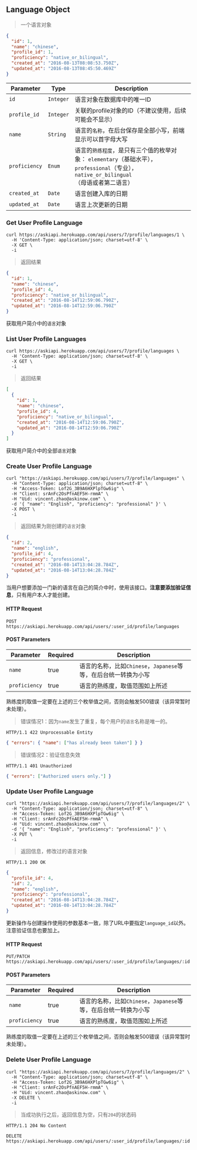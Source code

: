 ## Language Object

> 一个语言对象

```json
{
  "id": 1,
  "name": "chinese",
  "profile_id": 1,
  "proficiency": "native_or_bilingual",
  "created_at": "2016-08-13T08:08:53.750Z",
  "updated_at": "2016-08-13T08:45:50.469Z"
}
```

Parameter        | Type      | Description
---------------- | --------- | -----------
`id`             | `Integer` | 语言对象在数据库中的唯一ID
`profile_id`     | `Integer` | 关联的profile对象的ID（不建议使用，后续可能会不显示）
`name`           | `String`  | 语言的`名称`，在后台保存是全部小写，前端显示可以首字母大写
`proficiency`    | `Enum`    | 语言的`熟练程度`，是只有三个值的枚举对象： `elementary`（基础水平），`professional`（专业），`native_or_bilingual`（母语或者第二语言）
`created_at`     | `Date`    | 语言创建入库的日期
`updated_at`     | `Date`    | 语言上次更新的日期

### Get User Profile Language

```shell
curl https://askiapi.herokuapp.com/api/users/7/profile/languages/1 \
  -H 'Content-Type: application/json; charset=utf-8' \
  -X GET \
  -i
```

> 返回结果

```json
{
  "id": 1,
  "name": "chinese",
  "profile_id": 4,
  "proficiency": "native_or_bilingual",
  "created_at": "2016-08-14T12:59:06.790Z",
  "updated_at": "2016-08-14T12:59:06.790Z"
}
```

获取用户简介中的`语言`对象

### List User Profile Languages

```shell
curl https://askiapi.herokuapp.com/api/users/7/profile/languages \
  -H 'Content-Type: application/json; charset=utf-8' \
  -X GET \
  -i
```
> 返回结果

```json
[
  {
    "id": 1,
    "name": "chinese",
    "profile_id": 4,
    "proficiency": "native_or_bilingual",
    "created_at": "2016-08-14T12:59:06.790Z",
    "updated_at": "2016-08-14T12:59:06.790Z"
  }
]
```

获取用户简介中的全部`语言`对象


### Create User Profile Language

```shell
curl "https://askiapi.herokuapp.com/api/users/7/profile/languages" \
  -H "Content-Type: application/json; charset=utf-8" \
  -H "Access-Token: Lof2G_3B9A6HXPlpTGw6ig" \
  -H "Client: srAnFc2OsPfnAEF5H-rmmA" \
  -H "Uid: vincent.zhao@askinow.com" \
  -d '{ "name": "English", "proficiency": "professional" }' \
  -X POST \
  -i
```

> 返回结果为刚创建的`语言`对象

```json
{
  "id": 2,
  "name": "english",
  "profile_id": 4,
  "proficiency": "professional",
  "created_at": "2016-08-14T13:04:28.784Z",
  "updated_at": "2016-08-14T13:04:28.784Z"
}
```

当用户想要添加一门新的语言在自己的简介中时，使用该接口。**注意要添加验证信息**，只有用户本人才能创建。

#### HTTP Request

`POST https://askiapi.herokuapp.com/api/users/:user_id/profile/languages`

#### POST Parameters

Parameter             | Required | Description
--------------------- | -------  | -----------
`name`                | true     | 语言的名称，比如`Chinese`，`Japanese`等等，在后台统一转换为小写
`proficiency`         | true     | 语言的熟练度，取值范围如上所述

<aside class="warning">
熟练度的取值一定要在上述的三个枚举值之间，否则会触发500错误（该异常暂时未处理）。
</aside>

> 错误情况1：因为`name`发生了重复，每个用户的`语言`名称是唯一的。

```plaintext
HTTP/1.1 422 Unprocessable Entity
```

```json
{ "errors": { "name": ["has already been taken"] } }
```

> 错误情况2：验证信息失效

```plaintext
HTTP/1.1 401 Unauthorized
```

```json
{ "errors": ["Authorized users only."] }
```

### Update User Profile Language

```shell
curl "https://askiapi.herokuapp.com/api/users/7/profile/languages/2" \
  -H "Content-Type: application/json; charset=utf-8" \
  -H "Access-Token: Lof2G_3B9A6HXPlpTGw6ig" \
  -H "Client: srAnFc2OsPfnAEF5H-rmmA" \
  -H "Uid: vincent.zhao@askinow.com" \
  -d '{ "name": "English", "proficiency": "professional" }' \
  -X PUT \
  -i
```

> 返回信息，修改过的语言对象

```plaintext
HTTP/1.1 200 OK
```

```json
{ 
  "profile_id": 4,
  "id": 2,
  "name": "english",
  "proficiency": "professional",
  "created_at": "2016-08-14T13:04:28.784Z",
  "updated_at": "2016-08-14T13:04:28.784Z"
}
```

更新操作与创建操作使用的参数基本一致，除了URL中要指定`language_id`以外。注意验证信息也要加上。

#### HTTP Request

`PUT/PATCH https://askiapi.herokuapp.com/api/users/:user_id/profile/languages/:id`

#### POST Parameters

Parameter             | Required | Description
--------------------- | -------  | -----------
`name`                | true     | 语言的名称，比如`Chinese`，`Japanese`等等，在后台统一转换为小写
`proficiency`         | true     | 语言的熟练度，取值范围如上所述

<aside class="warning">
熟练度的取值一定要在上述的三个枚举值之间，否则会触发500错误（该异常暂时未处理）。
</aside>

### Delete User Profile Language

```shell
curl "https://askiapi.herokuapp.com/api/users/7/profile/languages/2" \
  -H "Content-Type: application/json; charset=utf-8" \
  -H "Access-Token: Lof2G_3B9A6HXPlpTGw6ig" \
  -H "Client: srAnFc2OsPfnAEF5H-rmmA" \
  -H "Uid: vincent.zhao@askinow.com" \
  -X DELETE \
  -i
```

> 当成功执行之后，返回信息为空，只有`204`的状态码

```plaintext
HTTP/1.1 204 No Content
```

`DELETE https://askiapi.herokuapp.com/api/users/:user_id/profile/languages/:id`